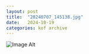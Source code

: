 ```yaml
---
layout:	post
title:	"20240707_145138.jpg"
date:	2024-10-19
categories:	kof archive
---
```


![Image Alt](https://k0f.github.io/assets/20240707_145138.jpg)